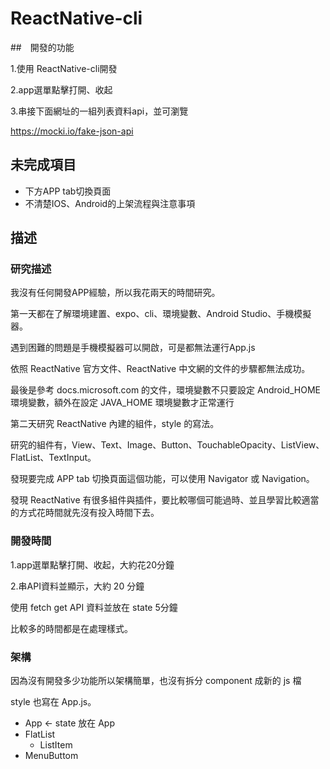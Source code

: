 # ReactNative-cli

##　開發的功能

1.使用 ReactNative-cli開發

2.app選單點擊打開、收起

3.串接下面網址的一組列表資料api，並可瀏覽

https://mocki.io/fake-json-api


## 未完成項目
+ 下方APP tab切換頁面
+ 不清楚IOS、Android的上架流程與注意事項

## 描述
### 研究描述
我沒有任何開發APP經驗，所以我花兩天的時間研究。

第一天都在了解環境建置、expo、cli、環境變數、Android Studio、手機模擬器。

遇到困難的問題是手機模擬器可以開啟，可是都無法運行App.js

依照 ReactNative 官方文件、ReactNative 中文網的文件的步驟都無法成功。

最後是參考 docs.microsoft.com 的文件，環境變數不只要設定 Android_HOME環境變數，額外在設定 JAVA_HOME 環境變數才正常運行

第二天研究 ReactNative 內建的組件，style 的寫法。

研究的組件有，View、Text、Image、Button、TouchableOpacity、ListView、FlatList、TextInput。

發現要完成 APP tab 切換頁面這個功能，可以使用 Navigator 或 Navigation。

發現 ReactNative 有很多組件與插件，要比較哪個可能過時、並且學習比較適當的方式花時間就先沒有投入時間下去。

### 開發時間
1.app選單點擊打開、收起，大約花20分鐘

2.串API資料並顯示，大約 20 分鐘

使用 fetch get API 資料並放在 state 5分鐘

比較多的時間都是在處理樣式。


### 架構
因為沒有開發多少功能所以架構簡單，也沒有拆分 component 成新的 js 檔

style 也寫在 App.js。
* App <- state 放在 App
* FlatList  
  * ListItem
* MenuButtom

   


    

        


